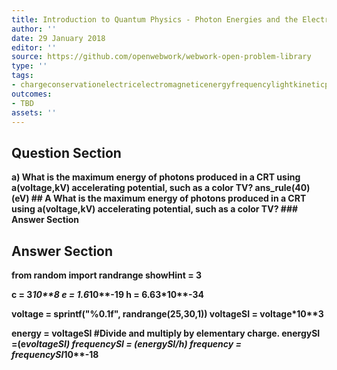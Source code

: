 ```yaml
---
title: Introduction to Quantum Physics - Photon Energies and the Electromagnetic Spectrum
author: ''
date: 29 January 2018
editor: ''
source: https://github.com/openwebwork/webwork-open-problem-library
type: ''
tags:
- chargeconservationelectricelectromagneticenergyfrequencylightkineticphotoelectricpotentialquantumradiation
outcomes:
- TBD
assets: ''
---
```


## Question Section 

<b>
a) What is the maximum energy of photons produced in a CRT using a(voltage,kV) accelerating potential, such as a color TV?
ans_rule(40)(eV)
## A
What is the maximum energy of photons produced in a CRT using a(voltage,kV) accelerating potential, such as a color TV?
### Answer Section


## Answer Section

from random import randrange
showHint = 3

c = 3*10**8
e = 1.6*10**-19
h = 6.63*10**-34

voltage = sprintf("%0.1f", randrange(25,30,1))
voltageSI = voltage*10**3

energy = voltageSI          #Divide and multiply by elementary charge.
energySI  =(e*voltageSI)
frequencySI = (energySI/h)
frequency = frequencySI*10**-18